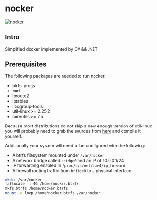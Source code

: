 # nocker

[![nocker](https://img.shields.io/nuget/v/nocker)](https://www.nuget.org/packages/nocker/)

## Intro

Simplified docker implemented by C# && .NET

## Prerequisites

The following packages are needed to run nocker.

* btrfs-progs
* curl
* iproute2
* iptables
* libcgroup-tools
* util-linux >= 2.25.2
* coreutils >= 7.5

Because most distributions do not ship a new enough version of util-linux you will probably need to grab the sources from [here](https://www.kernel.org/pub/linux/utils/util-linux/v2.25/) and compile it yourself.

Additionally your system will need to be configured with the following:

* A btrfs filesystem mounted under `/var/nocker`
* A network bridge called `bridge0` and an IP of 10.0.0.1/24
* IP forwarding enabled in `/proc/sys/net/ipv4/ip_forward`
* A firewall routing traffic from `bridge0` to a physical interface.

``` sh
mkdir /var/nocker
fallocate -l 4G /home/nocker.btrfs
mkfs.btrfs /home/nocker.btrfs
mount -o loop /home/nocker.btrfs /var/nocker
```

